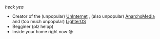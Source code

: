 *heck yea*

- Creator of the (unpopular) [UnInternet](https://uninternet.github.io/) , (also unpopular) [AnarchoMedia](https://anarchomedia.github.io) and (too much unpopular) [LighterOS](https://lighteros.github.io)
- Begginer (plz helpp)
- Inside your home right now 😎
